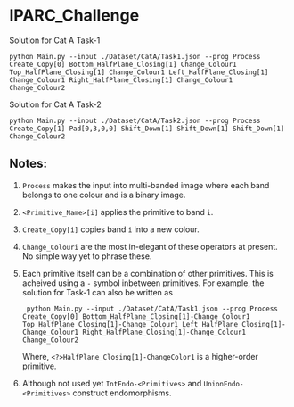 # IPARC_Challenge

Solution for Cat A Task-1

    python Main.py --input ./Dataset/CatA/Task1.json --prog Process Create_Copy[0] Bottom_HalfPlane_Closing[1] Change_Colour1 Top_HalfPlane_Closing[1] Change_Colour1 Left_HalfPlane_Closing[1] Change_Colour1 Right_HalfPlane_Closing[1] Change_Colour1 Change_Colour2

Solution for Cat A Task-2

    python Main.py --input ./Dataset/CatA/Task2.json --prog Process Create_Copy[1] Pad[0,3,0,0] Shift_Down[1] Shift_Down[1] Shift_Down[1] Change_Colour2

    

Notes:
------

1. `Process` makes the input into multi-banded image where each band belongs to one colour and is a binary image.
2. `<Primitive_Name>[i]` applies the primitive to band `i`.
3. `Create_Copy[i]` copies band `i` into a new colour.
4. `Change_Colouri` are the most in-elegant of these operators at present. No simple way yet to phrase these.
5. Each primitive itself can be a combination of other primitives. This is acheived using a `-` symbol inbetween primitives. For example, the solution for Task-1 can also be written as 

        python Main.py --input ./Dataset/CatA/Task1.json --prog Process Create_Copy[0] Bottom_HalfPlane_Closing[1]-Change_Colour1 Top_HalfPlane_Closing[1]-Change_Colour1 Left_HalfPlane_Closing[1]-Change_Colour1 Right_HalfPlane_Closing[1]-Change_Colour1 Change_Colour2

    Where, `<?>HalfPlane_Closing[1]-ChangeColor1` is a higher-order primitive.

6. Although not used yet `IntEndo-<Primitives>` and `UnionEndo-<Primitives>` construct endomorphisms. 

